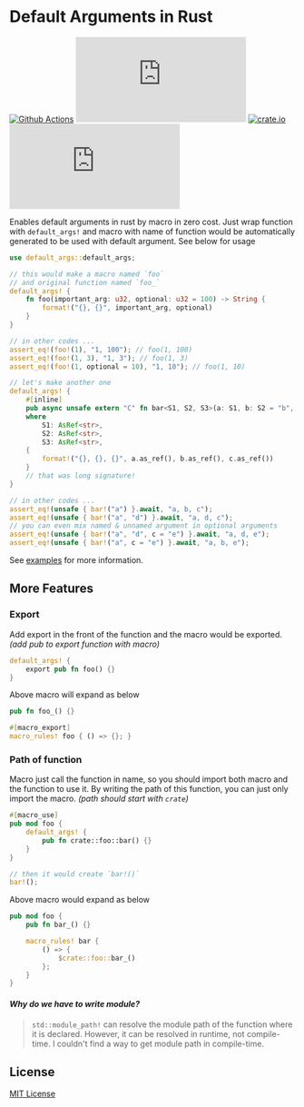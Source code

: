 # Default Arguments in Rust

[![Github Actions](https://img.shields.io/github/workflow/status/buttercrab/default-args.rs/build?style=flat-square)](https://github.com/buttercrab/default-args.rs/actions/workflows/build.yml)
[![Github Releases](https://img.shields.io/github/v/release/buttercrab/default-args.rs?include_prereleases&style=flat-square)](https://github.com/buttercrab/default-args.rs/releases)
[![crate.io](https://img.shields.io/crates/v/default-args?style=flat-square)](https://crates.io/crates/default-args)
[![MIT License](https://img.shields.io/github/license/buttercrab/default-args.rs?style=flat-square)](https://github.com/buttercrab/default-args.rs/blob/master/LICENSE)

Enables default arguments in rust by macro in zero cost. Just wrap function with `default_args!` and macro with name of
function would be automatically generated to be used with default argument. See below for usage

```rust
use default_args::default_args;

// this would make a macro named `foo`
// and original function named `foo_`
default_args! {
    fn foo(important_arg: u32, optional: u32 = 100) -> String {
        format!("{}, {}", important_arg, optional)
    }
}

// in other codes ...
assert_eq!(foo!(1), "1, 100"); // foo(1, 100)
assert_eq!(foo!(1, 3), "1, 3"); // foo(1, 3)
assert_eq!(foo!(1, optional = 10), "1, 10"); // foo(1, 10)

// let's make another one
default_args! {
    #[inline]
    pub async unsafe extern "C" fn bar<S1, S2, S3>(a: S1, b: S2 = "b", c: S3 = "c") -> String
    where
        S1: AsRef<str>,
        S2: AsRef<str>,
        S3: AsRef<str>,
    {
        format!("{}, {}, {}", a.as_ref(), b.as_ref(), c.as_ref())
    }
    // that was long signature!
}

// in other codes ...
assert_eq!(unsafe { bar!("a") }.await, "a, b, c");
assert_eq!(unsafe { bar!("a", "d") }.await, "a, d, c");
// you can even mix named & unnamed argument in optional arguments
assert_eq!(unsafe { bar!("a", "d", c = "e") }.await, "a, d, e");
assert_eq!(unsafe { bar!("a", c = "e") }.await, "a, b, e");
```

See [examples](https://github.com/buttercrab/default-args.rs/tree/master/examples) for more information.

## More Features

### Export

Add export in the front of the function and the macro would be exported.
*(add pub to export function with macro)*

```rust
default_args! {
    export pub fn foo() {}
}
```

Above macro will expand as below

```rust
pub fn foo_() {}

#[macro_export]
macro_rules! foo { () => {}; }
```

### Path of function

Macro just call the function in name, so you should import both macro and the function to use it. By writing the path of
this function, you can just only import the macro.
*(path should start with `crate`)*

```rust
#[macro_use]
pub mod foo {
    default_args! {
        pub fn crate::foo::bar() {}
    }
}

// then it would create `bar!()`
bar!();
```

Above macro would expand as below

```rust
pub mod foo {
    pub fn bar_() {}

    macro_rules! bar {
        () => {
            $crate::foo::bar_()
        };
    }
}
```

#### *Why do we have to write module?*

> `std::module_path!` can resolve the module path of the function where it is declared.
> However, it can be resolved in runtime, not compile-time.
> I couldn't find a way to get module path in compile-time.

## License

[MIT License](https://github.com/buttercrab/default-args.rs/blob/master/LICENSE)